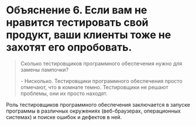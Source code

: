 # Объяснение 6. Если вам не нравится тестировать свой продукт, ваши клиенты тоже не захотят его опробовать.

> Сколько тестировщиков программного обеспечения нужно для замены лампочки?
>
> \- Нисколько. Тестировщики программного обеспечения просто отмечают, что в комнате темно. Тестировщики не решают проблемы, они их просто находят.

Роль тестировщиков программного обеспечения заключается в запуске программы в различных окружениях (веб-браузерах, операционных системах) и поиске ошибок и дефектов в ней.
